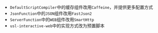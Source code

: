 - `DefaultScriptCompiler`中的缓存组件改用`Caffeine`，并提供更多配置方式
- `JsonFunction`中的`JSON`组件改用`FastJson2`
- `ServerFunction`中的`WEB`组件改用`SmartHttp`
- `usl-interactive-web`中的实现方式改为预置脚本